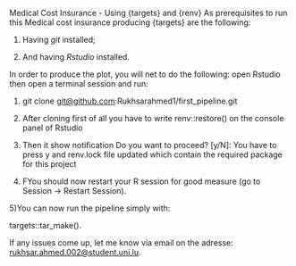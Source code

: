 Medical Cost Insurance - Using {targets} and {renv}
As prerequisites to run this Medical cost insurance producing {targets} are the following:

1) Having *git* installed;

2) And having *Rstudio* installed.

In order to produce the plot, you will net to do the following: open Rstudio then open a terminal session  and run:

1) git clone git@github.com:Rukhsarahmed1/first_pipeline.git

2) After cloning first of all you have to write renv::restore() on the console panel of Rstudio

3) Then it show notification   Do you want to proceed? [y/N]: You have to press y and renv.lock file updated which contain the required package for this project

4) FYou should now restart your R session for good measure (go to Session -> Restart Session).

5)You can now run the pipeline simply with:


targets::tar_make().


If any issues come up, let me know via email on the adresse: rukhsar.ahmed.002@student.uni.lu.

